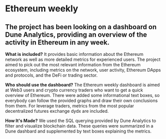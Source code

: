# Ethereum weekly


## The project has been looking on a dashboard on Dune Analytics, providing an overview of the activity in Ethereum in any week. ## 

**What is included?** 
It provides basic information about the Ethereum network as well as more detailed metrics for experienced users. The project aimed to pick out the most relevant information from the Ethereum ecosystem, including metrics on the network, user activity, Ethereum DApps and protocols, and the DeFi or trading sector.

**Who should use the dashboard?**
The Ethereum weekly dashboard is aimed at Web3 users and crypto currency traders who want to get a quick overview of Ethereum. There were added some informational text boxes, so everybody can follow the provided graphs and draw their own conclusions from them. For leverage traders, metrics from the most popular decentralized futures exchange dydx are included.

**How It's Made?** 
We used the SQL querying provided by Dune Analytics to filter and visualize blockchain data. These queries were summarized in a Dune dashbard and supplemented by text boxes explaining the metrics.
